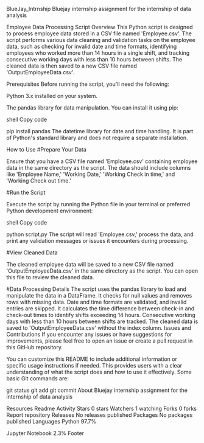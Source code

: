 BlueJay_Intrnship
Bluejay internship assignment for the internship of data analysis

Employee Data Processing Script
Overview This Python script is designed to process employee data stored in a CSV file named 'Employee.csv'. The script performs various data cleaning and validation tasks on the employee data, such as checking for invalid date and time formats, identifying employees who worked more than 14 hours in a single shift, and tracking consecutive working days with less than 10 hours between shifts. The cleaned data is then saved to a new CSV file named 'OutputEmployeeData.csv'.

Prerequisites Before running the script, you'll need the following:

Python 3.x installed on your system.

The pandas library for data manipulation. You can install it using pip:

shell Copy code

pip install pandas
The datetime library for date and time handling. It is part of Python's standard library and does not require a separate installation.

How to Use #Prepare Your Data

Ensure that you have a CSV file named 'Employee.csv' containing employee data in the same directory as the script. The data should include columns like 'Employee Name,' 'Working Date,' 'Working Check in time,' and 'Working Check out time.'

#Run the Script

Execute the script by running the Python file in your terminal or preferred Python development environment:

shell Copy code

python script.py
The script will read 'Employee.csv,' process the data, and print any validation messages or issues it encounters during processing.

#View Cleaned Data

The cleaned employee data will be saved to a new CSV file named 'OutputEmployeeData.csv' in the same directory as the script. You can open this file to review the cleaned data.

#Data Processing Details The script uses the pandas library to load and manipulate the data in a DataFrame. It checks for null values and removes rows with missing data. Date and time formats are validated, and invalid entries are skipped. It calculates the time difference between check-in and check-out times to identify shifts exceeding 14 hours. Consecutive working days with less than 10 hours between shifts are tracked. The cleaned data is saved to 'OutputEmployeeData.csv' without the index column. Issues and Contributions If you encounter any issues or have suggestions for improvements, please feel free to open an issue or create a pull request in this GitHub repository.

You can customize this README to include additional information or specific usage instructions if needed. This provides users with a clear understanding of what the script does and how to use it effectively. Some basic Git commands are:

git status
git add
git commit
About
Bluejay internship assignment for the internship of data analysis

Resources
 Readme
 Activity
Stars
 0 stars
Watchers
 1 watching
Forks
 0 forks
Report repository
Releases
No releases published
Packages
No packages published
Languages
Python
97.7%
 
Jupyter Notebook
2.3%
Footer
